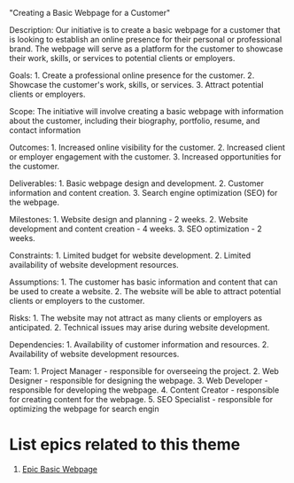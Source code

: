 "Creating a Basic Webpage for a Customer"

Description: Our initiative is to create a basic webpage for a customer that is looking to establish an online presence for their personal or professional brand. The webpage will serve as a platform for the customer to showcase their work, skills, or services to potential clients or employers.

Goals: 1. Create a professional online presence for the customer.
       2. Showcase the customer's work, skills, or services.
       3. Attract potential clients or employers.

Scope: The initiative will involve creating a basic webpage with information about the customer, including their biography, portfolio, resume, and contact information

Outcomes: 1. Increased online visibility for the customer.
          2. Increased client or employer engagement with the customer.
          3. Increased opportunities for the customer.

Deliverables: 1. Basic webpage design and development.
              2. Customer information and content creation.
              3. Search engine optimization (SEO) for the webpage.

Milestones: 1. Website design and planning - 2 weeks.
            2. Website development and content creation - 4 weeks.
            3. SEO optimization - 2 weeks.

Constraints: 1. Limited budget for website development.
             2. Limited availability of website development resources.

Assumptions: 1. The customer has basic information and content that can be used to create a website.
             2. The website will be able to attract potential clients or employers to the customer.

Risks: 1. The website may not attract as many clients or employers as anticipated.
       2. Technical issues may arise during website development.

Dependencies: 1. Availability of customer information and resources.
              2. Availability of website development resources.

Team: 1. Project Manager - responsible for overseeing the project.
      2. Web Designer - responsible for designing the webpage.
      3. Web Developer - responsible for developing the webpage.
      4. Content Creator - responsible for creating content for the webpage.
      5. SEO Specialist - responsible for optimizing the webpage for search engin

# List epics related to this theme
1. [Epic Basic Webpage]("C:\Users\bryan\PycharmProjects\mywebclass-agile-docs\documentation\theme_1\initiatives\Epics\epic_basic_webpage.md")
